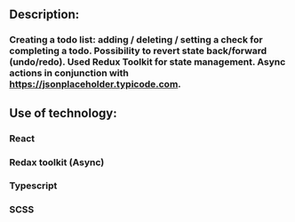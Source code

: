 ## Description:
### Creating a todo list: adding / deleting / setting a check for completing a todo. Possibility to revert state back/forward (undo/redo). Used Redux Toolkit for state management. Async actions in conjunction with https://jsonplaceholder.typicode.com.

## Use of technology:
### React
### Redax toolkit (Async)
### Typescript
### SCSS
